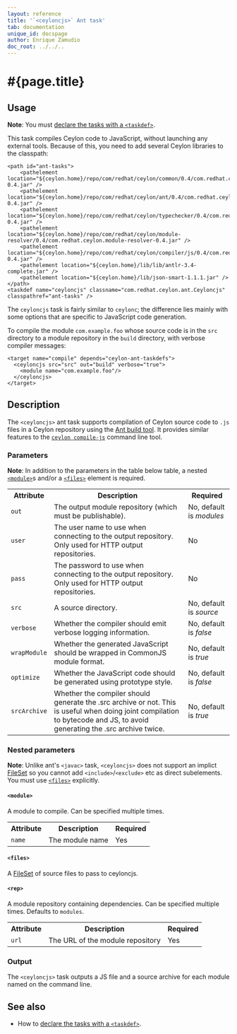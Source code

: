 ```yaml
---
layout: reference
title: '`<ceyloncjs>` Ant task'
tab: documentation
unique_id: docspage
author: Enrique Zamudio
doc_root: ../../..
---
```


# #{page.title}

## Usage 

**Note**: You must [declare the tasks with a `<taskdef>`](../ant).

This task compiles Ceylon code to JavaScript, without launching any
external tools. Because of this, you need to add several Ceylon
libraries to the classpath:

<!-- lang: xml -->
    <path id="ant-tasks">
        <pathelement location="${ceylon.home}/repo/com/redhat/ceylon/common/0.4/com.redhat.ceylon.common-0.4.jar" />
        <pathelement location="${ceylon.home}/repo/com/redhat/ceylon/ant/0.4/com.redhat.ceylon.ant-0.4.jar" />
        <pathelement location="${ceylon.home}/repo/com/redhat/ceylon/typechecker/0.4/com.redhat.ceylon.typechecker-0.4.jar" />
        <pathelement location="${ceylon.home}/repo/com/redhat/ceylon/module-resolver/0.4/com.redhat.ceylon.module-resolver-0.4.jar" />
        <pathelement location="${ceylon.home}/repo/com/redhat/ceylon/compiler/js/0.4/com.redhat.ceylon.compiler.js-0.4.jar" />
        <pathelement location="${ceylon.home}/lib/lib/antlr-3.4-complete.jar" />
        <pathelement location="${ceylon.home}/lib/json-smart-1.1.1.jar" />
    </path>
    <taskdef name="ceyloncjs" classname="com.redhat.ceylon.ant.Ceyloncjs" classpathref="ant-tasks" />

The `ceyloncjs` task is fairly similar to `ceylonc`; the difference
lies mainly with some options that are specific to JavaScript code
generation.

To compile the module `com.example.foo` whose source code is in the 
`src` directory to a module repository in the `build` directory, with 
verbose compiler messages:

<!-- lang: xml -->
    <target name="compile" depends="ceylon-ant-taskdefs">
      <ceyloncjs src="src" out="build" verbose="true">
        <module name="com.example.foo"/>
      </ceyloncjs>
    </target>

## Description

The `<ceyloncjs>` ant task supports compilation of Ceylon source code
to `.js` files in a Ceylon repository using the [Ant build tool](http://ant.apache.org). 
It provides similar features to the [`ceylon compile-js`](../ceylonc) command line tool.

### Parameters

**Note**: In addition to the parameters in the table below table, 
a nested [`<module>`](#module)s and/or a [`<files>`](#files) element is 
required.

<table class="ant-parameters">
<tbody>
<tr>
<th>Attribute</th>
<th>Description</th>
<th>Required</th>
</tr>

<tr>
<td><code>out</code></td>
<td>The output module repository (which must be publishable).</td>
<td>No, default is <i>modules</i></td>
</tr>

<tr>
<td><code>user</code></td>
<td>The user name to use when connecting to the output repository. Only used for HTTP output repositories.</td>
<td>No</td>
</tr>

<tr>
<td><code>pass</code></td>
<td>The password to use when connecting to the output repository. Only used for HTTP output repositories.</td>
<td>No</td>
</tr>

<tr>
<td><code>src</code></td>
<td>A source directory.</td>
<td>No, default is <i>source</i></td>
</tr>

<tr>
<td><code>verbose</code></td>
<td>Whether the compiler should emit verbose logging information.</td>
<td>No, default is <i>false</i></td>
</tr>

<tr>
<td><code>wrapModule</code></td>
<td>Whether the generated JavaScript should be wrapped in CommonJS module format.</td>
<td>No, default is <i>true</i></td>
</tr>

<tr>
<td><code>optimize</code></td>
<td>Whether the JavaScript code should be generated using prototype style.</td>
<td>No, default is <i>false</i></td>
</tr>

<tr>
<td><code>srcArchive</code></td>
<td>Whether the compiler should generate the .src archive or not.
This is useful when doing joint compilation to bytecode and JS, to avoid
generating the .src archive twice.</td>
<td>No, default is <i>true</i></td>
</tr>

</tbody>
</table>

### Nested parameters

**Note**: Unlike ant's `<javac>` task, `<ceyloncjs>` does not support an implict
[FileSet](http://ant.apache.org/manual/Types/fileset.html) so you cannot
add `<include>`/`<exclude>` etc as direct subelements. You must use 
[`<files>`](#files) explicitly.

#### `<module>`
A module to compile. Can be specified multiple times.

<table class="ant-parameters">
<tbody>
<tr>
<th>Attribute</th>
<th>Description</th>
<th>Required</th>
</tr>

<tr>
<td><code>name</code></td>
<td>The module name</td>
<td>Yes</td>
</tr>

</tbody>
</table>

#### `<files>`
A [FileSet](http://ant.apache.org/manual/Types/fileset.html) of source files 
to pass to ceyloncjs.

#### `<rep>`
A module repository containing dependencies. Can be specified multiple times. Defaults to `modules`.

<table class="ant-parameters">
<tbody>
<tr>
<th>Attribute</th>
<th>Description</th>
<th>Required</th>
</tr>

<tr>
<td><code>url</code></td>
<td>The URL of the module repository</td>
<td>Yes</td>
</tr>

</tbody>
</table>

### Output

The `<ceyloncjs>` task outputs a JS file and a source archive for 
each module named on the command line.

## See also

* How to [declare the tasks with a `<taskdef>`](../ant).

